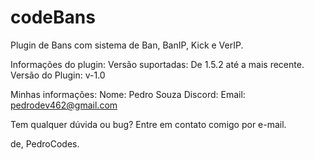 # codeBans
Plugin de Bans com sistema de Ban, BanIP, Kick e VerIP.

Informações do plugin:
Versão suportadas: De 1.5.2 até a mais recente.
Versão do Plugin: v-1.0

Minhas informações:
Nome: Pedro Souza
Discord: 
Email: pedrodev462@gmail.com

Tem qualquer dúvida ou bug? Entre em contato comigo por e-mail.

de, PedroCodes.
